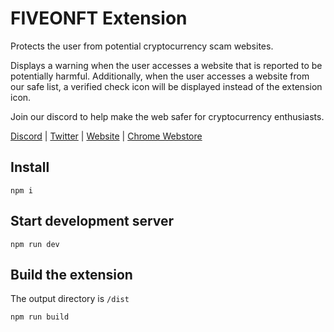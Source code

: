 # FIVEONFT Extension

Protects the user from potential cryptocurrency scam websites.

Displays a warning when the user accesses a website that is reported to be potentially harmful. Additionally, when the user accesses a website from our safe list, a verified check icon will be displayed instead of the extension icon.

Join our discord to help make the web safer for cryptocurrency enthusiasts.

[Discord](https://discord.gg/vseMBANmDr) | [Twitter](https://twitter.com/fiveonft) | [Website](https://five-o.app/) | [Chrome Webstore](https://chrome.google.com/webstore/detail/five-o-web-protection/findleoghfonpfjbofjmogljkhjkecbo)

## Install

```
npm i
```

## Start development server

```
npm run dev
```

## Build the extension

The output directory is `/dist`

```
npm run build
```